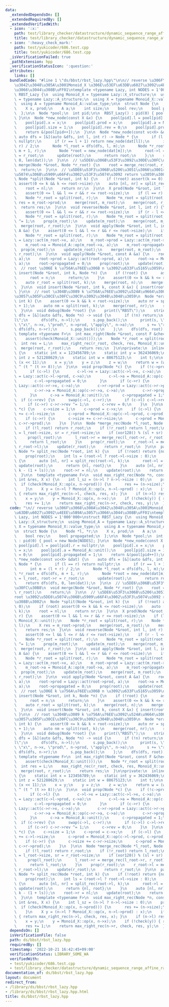 ```yaml
---
data:
  _extendedDependsOn: []
  _extendedRequiredBy: []
  _extendedVerifiedWith:
  - icon: ':x:'
    path: test/library_checker/datastructure/dynamic_sequence_range_affine_range_sum_rbst.test.cpp
    title: test/library_checker/datastructure/dynamic_sequence_range_affine_range_sum_rbst.test.cpp
  - icon: ':heavy_check_mark:'
    path: test/yukicoder/686.test.cpp
    title: test/yukicoder/686.test.cpp
  _isVerificationFailed: true
  _pathExtension: hpp
  _verificationStatusIcon: ':question:'
  attributes:
    links: []
  bundledCode: "#line 1 \"ds/bbst/rbst_lazy.hpp\"\n\n// reverse \u306F\u3068\u308A\
    \u3042\u3048\u305A\u3001Monoid_X \u306E\u53EF\u63DB\u6027\u3092\u4EEE\u5B9A\u3057\
    \u3066\u3044\u308B\uFF01\ntemplate <typename Lazy, int NODES = 1'000'000>\nstruct\
    \ RBST_Lazy {\n  using Monoid_X = typename Lazy::X_structure;\n  using Monoid_A\
    \ = typename Lazy::A_structure;\n  using X = typename Monoid_X::value_type;\n\
    \  using A = typename Monoid_A::value_type;\n\n  struct Node {\n    Node *l, *r;\n\
    \    X x, prod;\n    A a;\n    int size;\n    bool rev;\n    bool propagated;\n\
    \  };\n\n  Node *pool;\n  int pid;\n\n  RBST_Lazy() : pid(0) { pool = new Node[NODES];\
    \ }\n\n  Node *new_node(const X &x) {\n    pool[pid].l = pool[pid].r = nullptr;\n\
    \    pool[pid].x = x;\n    pool[pid].prod = x;\n    pool[pid].a = Monoid_A::unit();\n\
    \    pool[pid].size = 1;\n    pool[pid].rev = 0;\n    pool[pid].propagated = 1;\n\
    \    return &(pool[pid++]);\n  }\n\n  Node *new_node(const vc<X> &dat) {\n   \
    \ auto dfs = [&](auto &dfs, int l, int r) -> Node * {\n      if (l == r) return\
    \ nullptr;\n      if (r == l + 1) return new_node(dat[l]);\n      int m = (l +\
    \ r) / 2;\n      Node *l_root = dfs(dfs, l, m);\n      Node *r_root = dfs(dfs,\
    \ m + 1, r);\n      Node *root = new_node(dat[m]);\n      root->l = l_root, root->r\
    \ = r_root;\n      update(root);\n      return root;\n    };\n    return dfs(dfs,\
    \ 0, len(dat));\n  }\n\n  // \u5DE6\u306B\u53F3\u3092\u30DE\u30FC\u30B8\n  void\
    \ merge(Node *&root, Node *r_root) {\n    root = merge_rec(root, r_root);\n  \
    \  return;\n  }\n\n  // \u5DE6\u53F3\u306B\u5206\u3051\u3066\u3001root \u3092\u5DE6\
    \u5074\u306B\u5909\u66F4\u3002\u53F3\u5074\u3092 return \u3059\u308B\u3002\n \
    \ Node *split(Node *&root, int k) {\n    if (!root) assert(k == 0);\n    if (root)\
    \ assert(0 <= k && k <= root->size);\n    auto [nl, nr] = split_rec(root, k);\n\
    \    root = nl;\n    return nr;\n  }\n\n  X prod(Node *&root, int l, int r) {\n\
    \    assert(0 <= l && l <= r && r <= root->size);\n    if (l == r) return Monoid_X::unit();\n\
    \    Node *r_root = split(root, r);\n    Node *m_root = split(root, l);\n    X\
    \ res = m_root->prod;\n    merge(root, m_root);\n    merge(root, r_root);\n  \
    \  return res;\n  }\n\n  void reverse(Node *&root, int l, int r) {\n    assert(Monoid_X::commute);\n\
    \    assert(0 <= l && l <= r && r <= root->size);\n    if (r - l <= 1) return;\n\
    \    Node *r_root = split(root, r);\n    Node *m_root = split(root, l);\n    m_root->rev\
    \ ^= 1;\n    prop(m_root);\n    update(m_root);\n    merge(root, m_root);\n  \
    \  merge(root, r_root);\n  }\n\n  void apply(Node *&root, int l, int r, const\
    \ A &a) {\n    assert(0 <= l && l <= r && r <= root->size);\n    if (l == r) return;\n\
    \    Node *r_root = split(root, r);\n    Node *m_root = split(root, l);\n    m_root->x\
    \ = Lazy::act(m_root->x, a);\n    m_root->prod = Lazy::act(m_root->prod, a);\n\
    \    m_root->a = Monoid_A::op(m_root->a, a);\n    m_root->propagated = 0;\n  \
    \  prop(m_root);\n    update(m_root);\n    merge(root, m_root);\n    merge(root,\
    \ r_root);\n  }\n\n  void apply(Node *&root, const A &a) {\n    root->x = Lazy::act(root->x,\
    \ a);\n    root->prod = Lazy::act(root->prod, a);\n    root->a = Monoid_A::op(root->a,\
    \ a);\n    root->propagated = 0;\n    prop(root);\n    update(root);\n  }\n\n\
    \  // root \u306E k \u756A\u76EE\u306B n \u3092\u633F\u5165\u3059\u308B\n  void\
    \ insert(Node *&root, int k, Node *n) {\n    if (!root) {\n      assert(k == 0);\n\
    \      root = n;\n      return;\n    }\n    assert(0 <= k && k <= root->size);\n\
    \    auto r_root = split(root, k);\n    merge(root, n);\n    merge(root, r_root);\n\
    \  }\n\n  void insert(Node *&root, int k, const X &x) { insert(root, k, new_node(x));\
    \ }\n\n  // root \u304B\u3089 k \u756A\u76EE\u3092\u524A\u9664\u3002\u524A\u9664\
    \u3057\u305F\u30CE\u30FC\u30C9\u3092\u304B\u3048\u3059\n  Node *erase(Node *&root,\
    \ int k) {\n    assert(0 <= k && k < root->size);\n    auto nr = split(root, k\
    \ + 1);\n    auto nm = split(root, k);\n    merge(root, nr);\n    return nm;\n\
    \  }\n\n  void debug(Node *root) {\n    print(\"RBST\");\n    string s;\n    auto\
    \ dfs = [&](auto &dfs, Node *n) -> void {\n      if (!n) return;\n      s += \"\
    l\";\n      dfs(dfs, n->l);\n      s.pop_back();\n      print(s, \"size\", n->size,\
    \ \"x\", n->x, \"prod\", n->prod, \"apply\", n->a);\n      s += \"r\";\n     \
    \ dfs(dfs, n->r);\n      s.pop_back();\n    };\n    dfs(dfs, root);\n  }\n\n \
    \ template <typename F>\n  int max_right(Node *&root, const F &check, int L) {\n\
    \    assert(check(Monoid_X::unit()));\n    Node *r_root = split(root, L);\n  \
    \  int res = L;\n    max_right_rec(r_root, check, res, Monoid_X::unit());\n  \
    \  merge(root, r_root);\n    return res;\n  }\n\nprivate:\n  inline int xor128()\
    \ {\n    static int x = 123456789;\n    static int y = 362436069;\n    static\
    \ int z = 521288629;\n    static int w = 88675123;\n    int t;\n\n    t = x ^\
    \ (x << 11);\n    x = y;\n    y = z;\n    z = w;\n    return w = (w ^ (w >> 19))\
    \ ^ (t ^ (t >> 8));\n  }\n\n  void prop(Node *c) {\n    if (!c->propagated) {\n\
    \      if (c->l) {\n        c->l->x = Lazy::act(c->l->x, c->a);\n        c->l->prod\
    \ = Lazy::act(c->l->prod, c->a);\n        c->l->a = Monoid_A::op(c->l->a, c->a);\n\
    \        c->l->propagated = 0;\n      }\n      if (c->r) {\n        c->r->x =\
    \ Lazy::act(c->r->x, c->a);\n        c->r->prod = Lazy::act(c->r->prod, c->a);\n\
    \        c->r->a = Monoid_A::op(c->r->a, c->a);\n        c->r->propagated = 0;\n\
    \      }\n      c->a = Monoid_A::unit();\n      c->propagated = 1;\n    }\n  \
    \  if (c->rev) {\n      swap(c->l, c->r);\n      if (c->l) c->l->rev ^= 1;\n \
    \     if (c->r) c->r->rev ^= 1;\n      c->rev = 0;\n    }\n  }\n\n  void update(Node\
    \ *c) {\n    c->size = 1;\n    c->prod = c->x;\n    if (c->l) {\n      c->size\
    \ += c->l->size;\n      c->prod = Monoid_X::op(c->l->prod, c->prod);\n    }\n\
    \    if (c->r) {\n      c->size += c->r->size;\n      c->prod = Monoid_X::op(c->prod,\
    \ c->r->prod);\n    }\n  }\n\n  Node *merge_rec(Node *l_root, Node *r_root) {\n\
    \    if (!l_root) return r_root;\n    if (!r_root) return l_root;\n    int sl\
    \ = l_root->size, sr = r_root->size;\n    if (xor128() % (sl + sr) < sl) {\n \
    \     prop(l_root);\n      l_root->r = merge_rec(l_root->r, r_root);\n      update(l_root);\n\
    \      return l_root;\n    }\n    prop(r_root);\n    r_root->l = merge_rec(l_root,\
    \ r_root->l);\n    update(r_root);\n    return r_root;\n  }\n\n  pair<Node *,\
    \ Node *> split_rec(Node *root, int k) {\n    if (!root) return {nullptr, nullptr};\n\
    \    prop(root);\n    int ls = (root->l ? root->l->size : 0);\n    if (k <= ls)\
    \ {\n      auto [nl, nr] = split_rec(root->l, k);\n      root->l = nr;\n     \
    \ update(root);\n      return {nl, root};\n    }\n    auto [nl, nr] = split_rec(root->r,\
    \ k - (1 + ls));\n    root->r = nl;\n    update(root);\n    return {root, nr};\n\
    \  }\n\n  template <typename F>\n  void max_right_rec(Node *n, const F check,\
    \ int &res, X x) {\n    int l_sz = (n->l ? n->l->size : 0);\n    prop(n);\n  \
    \  if (check(Monoid_X::op(x, n->prod))) {\n      res += (n->size);\n      return;\n\
    \    }\n    X y = (n->l ? Monoid_X::op(x, n->l->prod) : x);\n    if (!check(y))\
    \ { return max_right_rec(n->l, check, res, x); }\n    if (n->l) res += n->l->size;\n\
    \    x = y;\n    y = Monoid_X::op(x, n->x);\n    if (!check(y)) { return; }\n\
    \    res += 1;\n    return max_right_rec(n->r, check, res, y);\n  }\n};\n"
  code: "\n// reverse \u306F\u3068\u308A\u3042\u3048\u305A\u3001Monoid_X \u306E\u53EF\
    \u63DB\u6027\u3092\u4EEE\u5B9A\u3057\u3066\u3044\u308B\uFF01\ntemplate <typename\
    \ Lazy, int NODES = 1'000'000>\nstruct RBST_Lazy {\n  using Monoid_X = typename\
    \ Lazy::X_structure;\n  using Monoid_A = typename Lazy::A_structure;\n  using\
    \ X = typename Monoid_X::value_type;\n  using A = typename Monoid_A::value_type;\n\
    \n  struct Node {\n    Node *l, *r;\n    X x, prod;\n    A a;\n    int size;\n\
    \    bool rev;\n    bool propagated;\n  };\n\n  Node *pool;\n  int pid;\n\n  RBST_Lazy()\
    \ : pid(0) { pool = new Node[NODES]; }\n\n  Node *new_node(const X &x) {\n   \
    \ pool[pid].l = pool[pid].r = nullptr;\n    pool[pid].x = x;\n    pool[pid].prod\
    \ = x;\n    pool[pid].a = Monoid_A::unit();\n    pool[pid].size = 1;\n    pool[pid].rev\
    \ = 0;\n    pool[pid].propagated = 1;\n    return &(pool[pid++]);\n  }\n\n  Node\
    \ *new_node(const vc<X> &dat) {\n    auto dfs = [&](auto &dfs, int l, int r) ->\
    \ Node * {\n      if (l == r) return nullptr;\n      if (r == l + 1) return new_node(dat[l]);\n\
    \      int m = (l + r) / 2;\n      Node *l_root = dfs(dfs, l, m);\n      Node\
    \ *r_root = dfs(dfs, m + 1, r);\n      Node *root = new_node(dat[m]);\n      root->l\
    \ = l_root, root->r = r_root;\n      update(root);\n      return root;\n    };\n\
    \    return dfs(dfs, 0, len(dat));\n  }\n\n  // \u5DE6\u306B\u53F3\u3092\u30DE\
    \u30FC\u30B8\n  void merge(Node *&root, Node *r_root) {\n    root = merge_rec(root,\
    \ r_root);\n    return;\n  }\n\n  // \u5DE6\u53F3\u306B\u5206\u3051\u3066\u3001\
    root \u3092\u5DE6\u5074\u306B\u5909\u66F4\u3002\u53F3\u5074\u3092 return \u3059\
    \u308B\u3002\n  Node *split(Node *&root, int k) {\n    if (!root) assert(k ==\
    \ 0);\n    if (root) assert(0 <= k && k <= root->size);\n    auto [nl, nr] = split_rec(root,\
    \ k);\n    root = nl;\n    return nr;\n  }\n\n  X prod(Node *&root, int l, int\
    \ r) {\n    assert(0 <= l && l <= r && r <= root->size);\n    if (l == r) return\
    \ Monoid_X::unit();\n    Node *r_root = split(root, r);\n    Node *m_root = split(root,\
    \ l);\n    X res = m_root->prod;\n    merge(root, m_root);\n    merge(root, r_root);\n\
    \    return res;\n  }\n\n  void reverse(Node *&root, int l, int r) {\n    assert(Monoid_X::commute);\n\
    \    assert(0 <= l && l <= r && r <= root->size);\n    if (r - l <= 1) return;\n\
    \    Node *r_root = split(root, r);\n    Node *m_root = split(root, l);\n    m_root->rev\
    \ ^= 1;\n    prop(m_root);\n    update(m_root);\n    merge(root, m_root);\n  \
    \  merge(root, r_root);\n  }\n\n  void apply(Node *&root, int l, int r, const\
    \ A &a) {\n    assert(0 <= l && l <= r && r <= root->size);\n    if (l == r) return;\n\
    \    Node *r_root = split(root, r);\n    Node *m_root = split(root, l);\n    m_root->x\
    \ = Lazy::act(m_root->x, a);\n    m_root->prod = Lazy::act(m_root->prod, a);\n\
    \    m_root->a = Monoid_A::op(m_root->a, a);\n    m_root->propagated = 0;\n  \
    \  prop(m_root);\n    update(m_root);\n    merge(root, m_root);\n    merge(root,\
    \ r_root);\n  }\n\n  void apply(Node *&root, const A &a) {\n    root->x = Lazy::act(root->x,\
    \ a);\n    root->prod = Lazy::act(root->prod, a);\n    root->a = Monoid_A::op(root->a,\
    \ a);\n    root->propagated = 0;\n    prop(root);\n    update(root);\n  }\n\n\
    \  // root \u306E k \u756A\u76EE\u306B n \u3092\u633F\u5165\u3059\u308B\n  void\
    \ insert(Node *&root, int k, Node *n) {\n    if (!root) {\n      assert(k == 0);\n\
    \      root = n;\n      return;\n    }\n    assert(0 <= k && k <= root->size);\n\
    \    auto r_root = split(root, k);\n    merge(root, n);\n    merge(root, r_root);\n\
    \  }\n\n  void insert(Node *&root, int k, const X &x) { insert(root, k, new_node(x));\
    \ }\n\n  // root \u304B\u3089 k \u756A\u76EE\u3092\u524A\u9664\u3002\u524A\u9664\
    \u3057\u305F\u30CE\u30FC\u30C9\u3092\u304B\u3048\u3059\n  Node *erase(Node *&root,\
    \ int k) {\n    assert(0 <= k && k < root->size);\n    auto nr = split(root, k\
    \ + 1);\n    auto nm = split(root, k);\n    merge(root, nr);\n    return nm;\n\
    \  }\n\n  void debug(Node *root) {\n    print(\"RBST\");\n    string s;\n    auto\
    \ dfs = [&](auto &dfs, Node *n) -> void {\n      if (!n) return;\n      s += \"\
    l\";\n      dfs(dfs, n->l);\n      s.pop_back();\n      print(s, \"size\", n->size,\
    \ \"x\", n->x, \"prod\", n->prod, \"apply\", n->a);\n      s += \"r\";\n     \
    \ dfs(dfs, n->r);\n      s.pop_back();\n    };\n    dfs(dfs, root);\n  }\n\n \
    \ template <typename F>\n  int max_right(Node *&root, const F &check, int L) {\n\
    \    assert(check(Monoid_X::unit()));\n    Node *r_root = split(root, L);\n  \
    \  int res = L;\n    max_right_rec(r_root, check, res, Monoid_X::unit());\n  \
    \  merge(root, r_root);\n    return res;\n  }\n\nprivate:\n  inline int xor128()\
    \ {\n    static int x = 123456789;\n    static int y = 362436069;\n    static\
    \ int z = 521288629;\n    static int w = 88675123;\n    int t;\n\n    t = x ^\
    \ (x << 11);\n    x = y;\n    y = z;\n    z = w;\n    return w = (w ^ (w >> 19))\
    \ ^ (t ^ (t >> 8));\n  }\n\n  void prop(Node *c) {\n    if (!c->propagated) {\n\
    \      if (c->l) {\n        c->l->x = Lazy::act(c->l->x, c->a);\n        c->l->prod\
    \ = Lazy::act(c->l->prod, c->a);\n        c->l->a = Monoid_A::op(c->l->a, c->a);\n\
    \        c->l->propagated = 0;\n      }\n      if (c->r) {\n        c->r->x =\
    \ Lazy::act(c->r->x, c->a);\n        c->r->prod = Lazy::act(c->r->prod, c->a);\n\
    \        c->r->a = Monoid_A::op(c->r->a, c->a);\n        c->r->propagated = 0;\n\
    \      }\n      c->a = Monoid_A::unit();\n      c->propagated = 1;\n    }\n  \
    \  if (c->rev) {\n      swap(c->l, c->r);\n      if (c->l) c->l->rev ^= 1;\n \
    \     if (c->r) c->r->rev ^= 1;\n      c->rev = 0;\n    }\n  }\n\n  void update(Node\
    \ *c) {\n    c->size = 1;\n    c->prod = c->x;\n    if (c->l) {\n      c->size\
    \ += c->l->size;\n      c->prod = Monoid_X::op(c->l->prod, c->prod);\n    }\n\
    \    if (c->r) {\n      c->size += c->r->size;\n      c->prod = Monoid_X::op(c->prod,\
    \ c->r->prod);\n    }\n  }\n\n  Node *merge_rec(Node *l_root, Node *r_root) {\n\
    \    if (!l_root) return r_root;\n    if (!r_root) return l_root;\n    int sl\
    \ = l_root->size, sr = r_root->size;\n    if (xor128() % (sl + sr) < sl) {\n \
    \     prop(l_root);\n      l_root->r = merge_rec(l_root->r, r_root);\n      update(l_root);\n\
    \      return l_root;\n    }\n    prop(r_root);\n    r_root->l = merge_rec(l_root,\
    \ r_root->l);\n    update(r_root);\n    return r_root;\n  }\n\n  pair<Node *,\
    \ Node *> split_rec(Node *root, int k) {\n    if (!root) return {nullptr, nullptr};\n\
    \    prop(root);\n    int ls = (root->l ? root->l->size : 0);\n    if (k <= ls)\
    \ {\n      auto [nl, nr] = split_rec(root->l, k);\n      root->l = nr;\n     \
    \ update(root);\n      return {nl, root};\n    }\n    auto [nl, nr] = split_rec(root->r,\
    \ k - (1 + ls));\n    root->r = nl;\n    update(root);\n    return {root, nr};\n\
    \  }\n\n  template <typename F>\n  void max_right_rec(Node *n, const F check,\
    \ int &res, X x) {\n    int l_sz = (n->l ? n->l->size : 0);\n    prop(n);\n  \
    \  if (check(Monoid_X::op(x, n->prod))) {\n      res += (n->size);\n      return;\n\
    \    }\n    X y = (n->l ? Monoid_X::op(x, n->l->prod) : x);\n    if (!check(y))\
    \ { return max_right_rec(n->l, check, res, x); }\n    if (n->l) res += n->l->size;\n\
    \    x = y;\n    y = Monoid_X::op(x, n->x);\n    if (!check(y)) { return; }\n\
    \    res += 1;\n    return max_right_rec(n->r, check, res, y);\n  }\n};\n"
  dependsOn: []
  isVerificationFile: false
  path: ds/bbst/rbst_lazy.hpp
  requiredBy: []
  timestamp: '2022-10-21 16:42:45+09:00'
  verificationStatus: LIBRARY_SOME_WA
  verifiedWith:
  - test/yukicoder/686.test.cpp
  - test/library_checker/datastructure/dynamic_sequence_range_affine_range_sum_rbst.test.cpp
documentation_of: ds/bbst/rbst_lazy.hpp
layout: document
redirect_from:
- /library/ds/bbst/rbst_lazy.hpp
- /library/ds/bbst/rbst_lazy.hpp.html
title: ds/bbst/rbst_lazy.hpp
---
```

